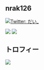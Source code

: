 ## nrak126
[![Twitter: だい_](https://img.shields.io/twitter/follow/nrak126?style=social)](https://twitter.com/yabe_ait)

<p>
  <img src="https://github-readme-stats.vercel.app/api/top-langs/?username=nrak126&layout=compact&&hide=HTML" />
  <img src="https://github-profile-summary-cards.vercel.app/api/cards/most-commit-language?username=nrak126" />
</p>

## トロフィー
<div>
  <a href="https://github.com/ryo-ma/github-profile-trophy">
    <img src="https://github-profile-trophy.vercel.app/?username=nrak126">
  </a>
</div>

